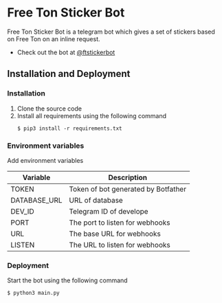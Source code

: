 # Free Ton Sticker Bot

Free Ton Sticker Bot is a telegram bot which gives a set of stickers based on Free Ton on an inline request.

- Check out the bot at [@ftstickerbot](https://t.me/ftstickerbot)


## Installation and Deployment


### Installation

1. Clone the source code 
2. Install all requirements using the following command
   ```
   $ pip3 install -r requirements.txt
   ```

### Environment variables

Add environment variables

| Variable     | Description                         |
| --------     | -----------                         |
| TOKEN        | Token of bot generated by Botfather |
| DATABASE_URL | URL of database                     |
| DEV_ID       | Telegram ID of develope             |
| PORT         | The port to listen for webhooks     |
| URL          | The base URL for webhooks           |
| LISTEN       | The URL to listen for webhooks      |

### Deployment

Start the bot using the following command
```
$ python3 main.py 
```